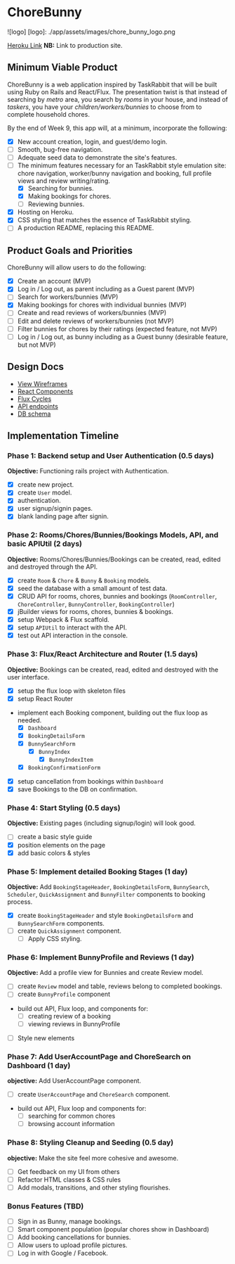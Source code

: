# ChoreBunny
![logo]
[logo]: ./app/assets/images/chore_bunny_logo.png

[Heroku Link][heroku] **NB:** Link to production site.

[heroku]: https://chorebunny.herokuapp.com

## Minimum Viable Product

ChoreBunny is a web application inspired by TaskRabbit that will be built using Ruby on Rails and React/Flux. The presentation twist is that instead of searching by *metro* area, you search by *rooms* in your house, and instead of *taskers*, you have your *children/workers/bunnies* to choose from to complete household chores.

By the end of Week 9, this app will, at a minimum, incorporate the following:

- [x] New account creation, login, and guest/demo login.
- [ ] Smooth, bug-free navigation.
- [ ] Adequate seed data to demonstrate the site's features.
- [ ] The minimum features necessary for an TaskRabbit style emulation site: chore navigation, worker/bunny navigation and booking, full profile views and review writing/rating.
  - [x] Searching for bunnies.
  - [x] Making bookings for chores.
  - [ ] Reviewing bunnies.
- [x] Hosting on Heroku.
- [x] CSS styling that matches the essence of TaskRabbit styling.
- [ ] A production README, replacing this README.

## Product Goals and Priorities

ChoreBunny will allow users to do the following:

- [x] Create an account (MVP)
- [x] Log in / Log out, as parent including as a Guest parent (MVP)
- [ ] Search for workers/bunnies (MVP)
- [x] Making bookings for chores with individual bunnies (MVP)
- [ ] Create and read reviews of workers/bunnies (MVP)
- [ ] Edit and delete reviews of workers/bunnies (not MVP)
- [ ] Filter bunnies for chores by their ratings (expected feature, not MVP)
- [ ] Log in / Log out, as bunny including as a Guest bunny (desirable feature, but not MVP)

## Design Docs
* [View Wireframes][views]
* [React Components][components]
* [Flux Cycles][flux-cycles]
* [API endpoints][api-endpoints]
* [DB schema][schema]

[views]: ./docs/views.md
[components]: ./docs/components.md
[flux-cycles]: ./docs/flux-cycles.md
[api-endpoints]: ./docs/api-endpoints.md
[schema]: ./docs/schema.md

## Implementation Timeline

### Phase 1: Backend setup and User Authentication (0.5 days)

**Objective:** Functioning rails project with Authentication.

- [x] create new project.
- [x] create `User` model.
- [x] authentication.
- [x] user signup/signin pages.
- [x] blank landing page after signin.

### Phase 2: Rooms/Chores/Bunnies/Bookings Models, API, and basic APIUtil (2 days)

**Objective:** Rooms/Chores/Bunnies/Bookings can be created, read, edited and destroyed through the API.

- [x] create `Room` & `Chore` & `Bunny` & `Booking` models.
- [x] seed the database with a small amount of test data.
- [x] CRUD API for rooms, chores, bunnies and bookings (`RoomController`, `ChoreController`, `BunnyController`, `BookingController`)
- [x] jBuilder views for rooms, chores, bunnies & bookings.
- [x] setup Webpack & Flux scaffold.
- [x] setup `APIUtil` to interact with the API.
- [x] test out API interaction in the console.

### Phase 3: Flux/React Architecture and Router (1.5 days)

**Objective:** Bookings can be created, read, edited and destroyed with the
user interface.

- [x] setup the flux loop with skeleton files
- [x] setup React Router
- implement each Booking component, building out the flux loop as needed.
  - [x] `Dashboard`
  - [x] `BookingDetailsForm`
  - [x] `BunnySearchForm`
    - [x] `BunnyIndex`
      - [x] `BunnyIndexItem`
  - [x] `BookingConfirmationForm`
- [x] setup cancellation from bookings within `Dashboard`
- [x] save Bookings to the DB on confirmation.

### Phase 4: Start Styling (0.5 days)

**Objective:** Existing pages (including signup/login) will look good.

- [ ] create a basic style guide
- [x] position elements on the page
- [x] add basic colors & styles

### Phase 5: Implement detailed Booking Stages (1 day)

**Objective:** Add `BookingStageHeader`, `BookingDetailsForm`, `BunnySearch`, `Scheduler`, `QuickAssignment` and `BunnyFilter` components to booking process.

- [x] create `BookingStageHeader` and style `BookingDetailsForm` and `BunnySearchForm` components.
- [ ] create `QuickAssignment` component.
  - [ ] Apply CSS styling.

### Phase 6: Implement BunnyProfile and Reviews (1 day)

**Objective:** Add a profile view for Bunnies and create Review model.

- [ ] create `Review` model and table, reviews belong to completed bookings.
- [ ] create `BunnyProfile` component
- build out API, Flux loop, and components for:
  - [ ] creating review of a booking
  - [ ] viewing reviews in BunnyProfile
- [ ] Style new elements

### Phase 7: Add UserAccountPage and ChoreSearch on Dashboard (1 day)

**objective:** Add UserAccountPage component.

- [ ] create `UserAccountPage` and `ChoreSearch` component.
- build out API, Flux loop and components for:
  - [ ] searching for common chores
  - [ ] browsing account information

### Phase 8: Styling Cleanup and Seeding (0.5 day)

**objective:** Make the site feel more cohesive and awesome.

- [ ] Get feedback on my UI from others
- [ ] Refactor HTML classes & CSS rules
- [ ] Add modals, transitions, and other styling flourishes.

### Bonus Features (TBD)
- [ ] Sign in as Bunny, manage bookings.
- [ ] Smart component population (popular chores show in Dashboard)
- [ ] Add booking cancellations for bunnies.
- [ ] Allow users to upload profile pictures.
- [ ] Log in with Google / Facebook.

